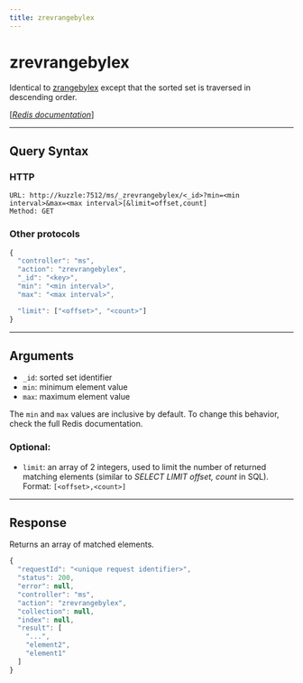```yaml
---
title: zrevrangebylex
---
```


# zrevrangebylex

<SinceBadge version="1.0.0" />

Identical to [zrangebylex](/core/1/api/api-reference/controller-memory-storage/zrangebylex/) except that the sorted set is traversed in descending order.

[[_Redis documentation_]](https://redis.io/commands/zrevrangebylex)

---

## Query Syntax

### HTTP

```http
URL: http://kuzzle:7512/ms/_zrevrangebylex/<_id>?min=<min interval>&max=<max interval>[&limit=offset,count]
Method: GET
```

### Other protocols

```js
{
  "controller": "ms",
  "action": "zrevrangebylex",
  "_id": "<key>",
  "min": "<min interval>",
  "max": "<max interval>",

  "limit": ["<offset>", "<count>"]
}
```

---

## Arguments

- `_id`: sorted set identifier
- `min`: minimum element value
- `max`: maximum element value

The `min` and `max` values are inclusive by default. To change this behavior, check the full Redis documentation.

### Optional:

- `limit`: an array of 2 integers, used to limit the number of returned matching elements (similar to _SELECT LIMIT offset, count_ in SQL). Format: `[<offset>,<count>]`

---

## Response

Returns an array of matched elements.

```javascript
{
  "requestId": "<unique request identifier>",
  "status": 200,
  "error": null,
  "controller": "ms",
  "action": "zrevrangebylex",
  "collection": null,
  "index": null,
  "result": [
    "...",
    "element2",
    "element1"
  ]
}
```
